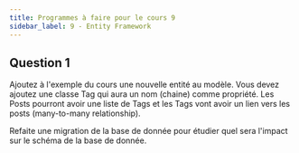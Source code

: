 ```yaml
---
title: Programmes à faire pour le cours 9
sidebar_label: 9 - Entity Framework
---
```



## Question 1

Ajoutez à l'exemple du cours une nouvelle entité au modèle. Vous devez ajoutez une classe Tag qui aura un nom (chaine) comme propriété. Les Posts pourront avoir une liste de Tags et les Tags vont avoir un lien vers les posts (many-to-many relationship).

Refaite une migration de la base de donnée pour étudier quel sera l'impact sur le schéma de la base de donnée.